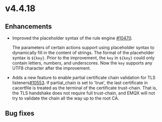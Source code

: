 # v4.4.18

## Enhancements

- Improved the placeholder syntax of the rule engine [#10470](https://github.com/emqx/emqx/pull/10470).

  The parameters of certain actions support using placeholder syntax to dynamically fill in the content of strings. The format of the placeholder syntax is `${key}`.
  Prior to the improvement, the `key` in `${key}` could only contain letters, numbers, and underscores. Now the `key` supports any UTF8 character after the improvement.

- Adds a new feature to enable partial certificate chain validation for TLS listeners[#10553](https://github.com/emqx/emqx/pull/10553).
  If partial_chain is set to 'true', the last certificate in cacertfile is treated as the terminal of the certificate trust-chain. That is, the TLS handshake does not require full trust-chain, and EMQX will not try to validate the chain all the way up to the root CA.
  
## Bug fixes

